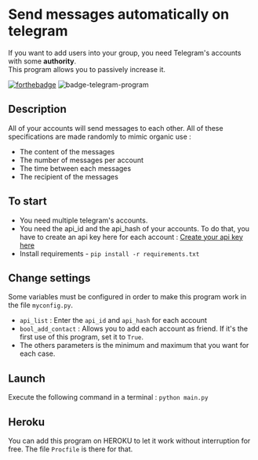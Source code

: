 # Send messages automatically on telegram
If you want to add users into your group, you need Telegram's accounts with some __authority__.  
This program allows you to passively increase it.  

[![forthebadge](https://forthebadge.com/images/badges/made-with-python.svg)](https://forthebadge.com)  ![badge-telegram-program](https://github.com/pierre-vignoles/telegram_send_messages/blob/master/img/telegram-program.svg)

## Description
All of your accounts will send messages to each other. All of these specifications are made randomly to mimic organic use :
* The content of the messages
* The number of messages per account
* The time between each messages
* The recipient of the messages 

## To start
* You need multiple telegram's accounts.
* You need the api_id and the api_hash of your accounts. To do that, you have to create an api key here for each account : [Create your api key here](https://my.telegram.org/auth?to=apps)
* Install requirements - `pip install -r requirements.txt`

## Change settings
Some variables must be configured in order to make this program work in the file `myconfig.py`.  
* `api_list` : Enter the `api_id` and `api_hash` for each account
* `bool_add_contact` : Allows you to add each account as friend. If it's the first use of this program, set it to `True`.
* The others parameters is the minimum and maximum that you want for each case.

## Launch 
Execute the following command in a terminal : `python main.py`

## Heroku
You can add this program on HEROKU to let it work without interruption for free. The file `Procfile` is there for that.
